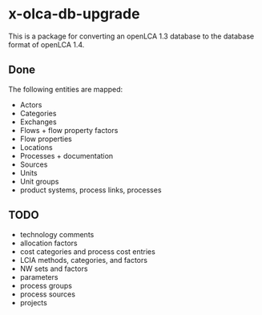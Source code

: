 x-olca-db-upgrade
=================
This is a package for converting an openLCA 1.3 database to the database format
of openLCA 1.4.

Done
----
The following entities are mapped:

* Actors
* Categories
* Exchanges
* Flows + flow property factors
* Flow properties
* Locations
* Processes + documentation
* Sources
* Units
* Unit groups
* product systems, process links, processes

TODO
----
* technology comments
* allocation factors
* cost categories and process cost entries
* LCIA methods, categories, and factors
* NW sets and factors
* parameters
* process groups
* process sources
* projects
